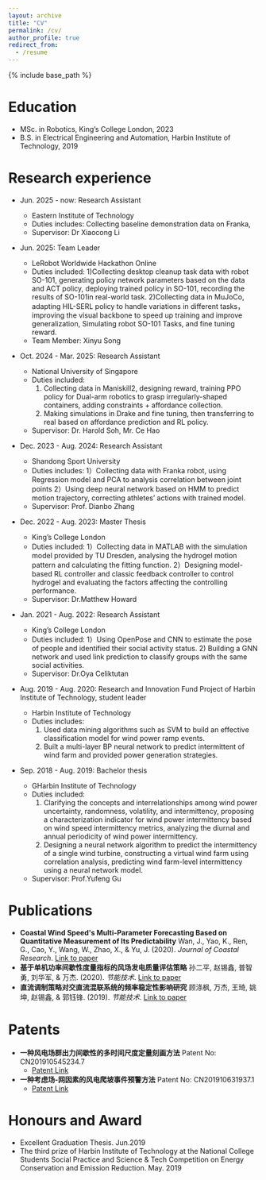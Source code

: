 ```yaml
---
layout: archive
title: "CV"
permalink: /cv/
author_profile: true
redirect_from:
  - /resume
---
```


{% include base_path %}

Education
======
* MSc. in Robotics, King’s College London, 2023
* B.S. in Electrical Engineering and Automation, Harbin Institute of Technology, 2019


Research experience
======
* Jun. 2025 - now: Research Assistant
  * Eastern Institute of Technology
  * Duties includes: Collecting baseline demonstration data on Franka,
  * Supervisor: Dr Xiaocong Li

* Jun. 2025: Team Leader 
  * LeRobot Worldwide Hackathon Online
  * Duties included:
    1)Collecting desktop cleanup task data with robot SO-101, generating policy network parameters based on the data and ACT policy, deploying trained policy in SO-101, recording the results of SO-101in real-world task.
    2)Collecting data in MuJoCo, adapting HIL-SERL policy to handle variations in different tasks，improving the visual backbone to speed up training and improve generalization, Simulating robot SO-101 Tasks, and fine tuning reward.
  * Team Member: Xinyu Song

* Oct. 2024 - Mar. 2025: Research Assistant
  * National University of Singapore
  * Duties included:
    1) Collecting data in Maniskill2, designing reward, training PPO policy for Dual-arm robotics to grasp irregularly-shaped containers, adding constraints + affordance collection.
    2) Making simulations in Drake and fine tuning, then transferring to real based on affordance prediction and RL policy.
  * Supervisor: Dr. Harold Soh, Mr. Ce Hao
  
* Dec. 2023 - Aug. 2024: Research Assistant
  * Shandong Sport University
  * Duties includes:
    1）Collecting data with Franka robot, using Regression model and PCA to analysis correlation between joint points
    2）Using deep neural network based on HMM to predict motion trajectory, correcting athletes’ actions with trained model.
  * Supervisor: Prof. Dianbo Zhang

* Dec. 2022 - Aug. 2023: Master Thesis
  * King’s College London 
  * Duties included:
    1）Collecting data in MATLAB with the simulation model provided by TU Dresden, analysing the hydrogel motion pattern and calculating the fitting function.
    2）Designing model-based RL controller and classic feedback controller to control hydrogel and evaluating the factors affecting the controlling performance.
  * Supervisor: Dr.Matthew Howard

* Jan. 2021 - Aug. 2022: Research Assistant
  * King’s College London 
  * Duties included:
    1）Using OpenPose and CNN to estimate the pose of people and identified their social activity status.
    2) Building a GNN network and used link prediction to classify groups with the same social activities.
  * Supervisor: Dr.Oya Celiktutan

* Aug. 2019 - Aug. 2020: Research and Innovation Fund Project of Harbin Institute of Technology, student leader
  * Harbin Institute of Technology 
  * Duties includes:
    1) Used data mining algorithms such as SVM to build an effective classification model for wind power ramp events.
    2) Built a multi-layer BP neural network to predict intermittent of wind farm and provided power generation strategies.

* Sep. 2018 - Aug. 2019: Bachelor thesis
  * GHarbin Institute of Technology
  * Duties included:
    1) Clarifying the concepts and interrelationships among wind power uncertainty, randomness, volatility, and intermittency, proposing a characterization indicator for wind power intermittency based on wind speed intermittency metrics, analyzing the diurnal and annual periodicity of wind power intermittency.
    2) Designing a neural network algorithm to predict the intermittency of a single wind turbine, constructing a virtual wind farm using correlation analysis, predicting wind farm-level intermittency using a neural network model.
  * Supervisor: Prof.Yufeng Gu


Publications
======
* **Coastal Wind Speed's Multi-Parameter Forecasting Based on Quantitative Measurement of Its Predictability**
  Wan, J., Yao, K., Ren, G., Cao, Y., Wang, W., Zhao, X., & Yu, J. (2020). *Journal of Coastal Research*. [Link to paper](https://meridian.allenpress.com/jcr/article-abstract/115/SI/662/443706/Coastal-Wind-Speed-s-Multi-Parameter-Forecasting)
* **基于单机功率间歇性度量指标的风场发电质量评估策略** 
  孙二平, 赵锡鑫, 普智勇, 刘华军, & 万杰. (2020). *节能技术*. [Link to paper](https://xueshu.baidu.com/usercenter/paper/show?paperid=1w3a0v70p45t0gr07f2h0vm0ka768280&site=xueshu_se)
* **直流调制策略对交直流混联系统的频率稳定性影响研究** 
  顾涤枫, 万杰, 王琦, 姚坤, 赵锡鑫, & 郭钰锋. (2019). *节能技术*. [Link to paper](https://xueshu.baidu.com/usercenter/paper/show?paperid=1k2j00n09g330v80d25v06h05r459404&site=xueshu_se)
  
Patents
======
* **一种风电场群出力间歇性的多时间尺度定量刻画方法**
  Patent No: CN201910545234.7
  * [Patent Link](https://xueshu.baidu.com/usercenter/paper/show?paperid=1p4w0870b76y0x901u500xy0em727675&site=xueshu_se)
* **一种考虑场-网因素的风电爬坡事件预警方法**
  Patent No: CN201910631937.1
  * [Patent Link](https://xueshu.baidu.com/usercenter/paper/show?paperid=1s3102j0wr4h0ju05g2h06k0w6047878&site=xueshu_se)
  
Honours and Award
======
* Excellent Graduation Thesis.  Jun.2019
* The third prize of Harbin Institute of Technology at the National College Students Social Practice and Science & Tech Competition on Energy Conservation and Emission Reduction. May. 2019

  

